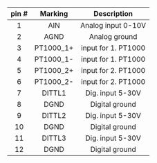 | **pin #** | **Marking** | **Description** |
| :---: | :---: | :---: |
| 1 | AIN | Analog input 0-10V |
| 2 | AGND | Analog ground |
| 3 | PT1000_1+ | input for 1. PT1000 |
| 4 | PT1000_1- | input for 1. PT1000 |
| 5 | PT1000_2+ | input for 2. PT1000 |
| 6 | PT1000_2- | input for 2. PT1000 |
| 7 | DITTL1 | Dig. input 5-30V |
| 8 | DGND | Digital ground |
| 9 | DITTL2 | Dig. input 5-30V |
| 10 | DGND | Digital ground |
| 11 | DITTL3 | Dig. input 5-30V |
| 12 | DGND | Digital ground |
